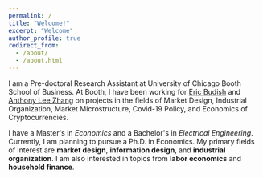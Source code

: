 ```yaml
---
permalink: /
title: "Welcome!"
excerpt: "Welcome"
author_profile: true
redirect_from: 
  - /about/
  - /about.html
---
```


I am a Pre-doctoral Research Assistant at University of Chicago Booth School of Business. At Booth, I have been working for <a href="https://faculty.chicagobooth.edu/eric.budish/index.html" target="_blank" rel="noopener noreferrer">Eric Budish</a> and <a href="https://anthonyleezhang.github.io" target="_blank" rel="noopener noreferrer">Anthony Lee Zhang</a> on projects in the fields of Market Design, Industrial Organization, Market Microstructure, Covid-19 Policy, and Economics of Cryptocurrencies.

I have a Master's in *Economics* and a Bachelor's in *Electrical Engineering*. Currently, I am planning to pursue a Ph.D. in Economics. My primary fields of interest are **market design**, **information design**, and **industrial organization**. I am also interested in topics from **labor economics** and **household finance**.




